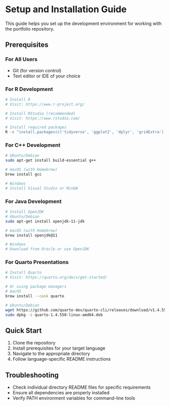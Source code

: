 # Setup and Installation Guide

This guide helps you set up the development environment for working with the portfolio repository.

## Prerequisites

### For All Users
- Git (for version control)
- Text editor or IDE of your choice

### For R Development
```bash
# Install R
# Visit: https://www.r-project.org/

# Install RStudio (recommended)
# Visit: https://www.rstudio.com/

# Install required packages
R -e "install.packages(c('tidyverse', 'ggplot2', 'dplyr', 'gridExtra'))"
```

### For C++ Development
```bash
# Ubuntu/Debian
sudo apt-get install build-essential g++

# macOS (with Homebrew)
brew install gcc

# Windows
# Install Visual Studio or MinGW
```

### For Java Development
```bash
# Install OpenJDK
# Ubuntu/Debian
sudo apt-get install openjdk-11-jdk

# macOS (with Homebrew)
brew install openjdk@11

# Windows
# Download from Oracle or use OpenJDK
```

### For Quarto Presentations
```bash
# Install Quarto
# Visit: https://quarto.org/docs/get-started/

# Or using package managers
# macOS
brew install --cask quarto

# Ubuntu/Debian
wget https://github.com/quarto-dev/quarto-cli/releases/download/v1.4.550/quarto-1.4.550-linux-amd64.deb
sudo dpkg -i quarto-1.4.550-linux-amd64.deb
```

## Quick Start
1. Clone the repository
2. Install prerequisites for your target language
3. Navigate to the appropriate directory
4. Follow language-specific README instructions

## Troubleshooting
- Check individual directory README files for specific requirements
- Ensure all dependencies are properly installed
- Verify PATH environment variables for command-line tools